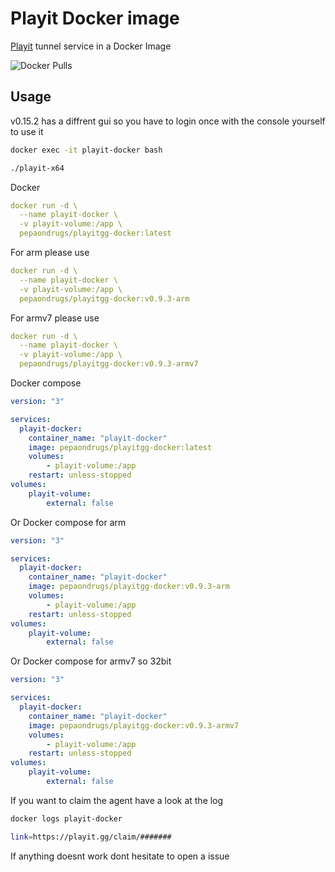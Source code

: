 # Playit Docker image

[Playit](https://playit.gg/) tunnel service in a Docker Image

![Docker Pulls](https://img.shields.io/docker/pulls/pepaondrugs/playitgg-docker)

## Usage

v0.15.2 has a diffrent gui so you have to login once with the console yourself to use it

```bash
docker exec -it playit-docker bash
```
```bash
./playit-x64
```

Docker 
```yaml
docker run -d \
  --name playit-docker \
  -v playit-volume:/app \
  pepaondrugs/playitgg-docker:latest
```

For arm please use
```yaml
docker run -d \
  --name playit-docker \
  -v playit-volume:/app \
  pepaondrugs/playitgg-docker:v0.9.3-arm
```

For armv7 please use
```yaml
docker run -d \
  --name playit-docker \
  -v playit-volume:/app \
  pepaondrugs/playitgg-docker:v0.9.3-armv7   
```



Docker compose

```yaml
version: "3"

services:
  playit-docker:
    container_name: "playit-docker"
    image: pepaondrugs/playitgg-docker:latest
    volumes:
        - playit-volume:/app
    restart: unless-stopped
volumes:
    playit-volume:
        external: false

```

Or Docker compose for arm

```yaml
version: "3"

services:
  playit-docker:
    container_name: "playit-docker"
    image: pepaondrugs/playitgg-docker:v0.9.3-arm
    volumes:
        - playit-volume:/app
    restart: unless-stopped
volumes:
    playit-volume:
        external: false
```

Or Docker compose for armv7 so 32bit


```yaml
version: "3"

services:
  playit-docker:
    container_name: "playit-docker"
    image: pepaondrugs/playitgg-docker:v0.9.3-armv7
    volumes:
        - playit-volume:/app
    restart: unless-stopped
volumes:
    playit-volume:
        external: false
```

If you want to claim the agent have a look at the log
```bash
docker logs playit-docker
```
```bash
link=https://playit.gg/claim/#######
```

If anything doesnt work dont hesitate to open a issue
